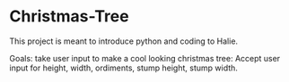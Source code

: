 # Christmas-Tree

This project is meant to introduce python and coding to Halie.

Goals:
take user input to make a cool looking christmas tree:
Accept user input for height, width, ordiments, stump height, stump width.
